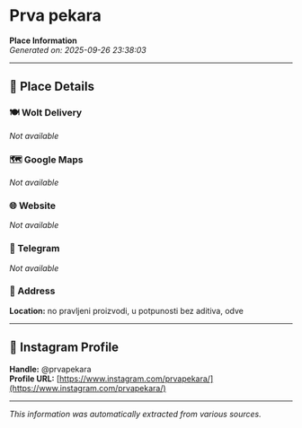 # Prva pekara

**Place Information**  
*Generated on: 2025-09-26 23:38:03*

---

## 📍 Place Details

### 🍽️ Wolt Delivery
*Not available*

### 🗺️ Google Maps
*Not available*

### 🌐 Website
*Not available*

### 📱 Telegram
*Not available*

### 📍 Address
**Location:** no pravljeni proizvodi, u potpunosti bez aditiva, odve

---

## 🔗 Instagram Profile

**Handle:** @prvapekara  
**Profile URL:** [https://www.instagram.com/prvapekara/](https://www.instagram.com/prvapekara/)

---

*This information was automatically extracted from various sources.*
